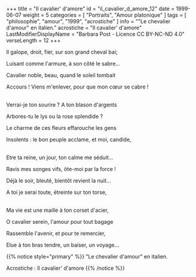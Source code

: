 +++
title = "Il cavalier' d'amore"
id = "il_cavalier_d_amore_12"
date = 1999-06-07
weight = 5
categories = [ "Portraits", "Amour platonique" ]
tags = [ "philosophie", "amour", "1999", "acrostiche" ]
info = "\"Le chevalier d'amour\" en italien."
acrostiche = "Il cavalier' d'amore"
LastModifierDisplayName = "Barbara Post - Licence CC BY-NC-ND 4.0"
verseLength = 12
+++

Il galope, droit, fier, sur son grand cheval bai;

Luisant comme l'armure, à son côté le sabre...

Cavalier noble, beau, quand le soleil tombait

Accours ! Viens m'enlever, pour que mon cœur se cabre !

 \
Verrai-je ton sourire ? A ton blason d'argents

Arbores-tu le lys ou la rose splendide ?

Le charme de ces fleurs effarouche les gens

Insolents : le bon peuple acclame, et moi, candide,

 \
Etre ta reine, un jour, ton calme me séduit...

Ravis mes songes vifs, ôte-moi par la force !

Déjà le soir, bleuté, bientôt revient la nuit...

A toi je serai toute, étreinte sur ton torse,

 \
Ma vie est une maille à ton corset d'acier,

O cavalier serein, l'amour pour tout bagage

Rassemble l'avenir, et pour te remercier,

Elue à ton bras tendre, un baiser, un voyage...

{{% notice style="primary" %}}
\"Le chevalier d'amour\" en italien.

Acrostiche : Il cavalier' d'amore
{{% /notice %}}
